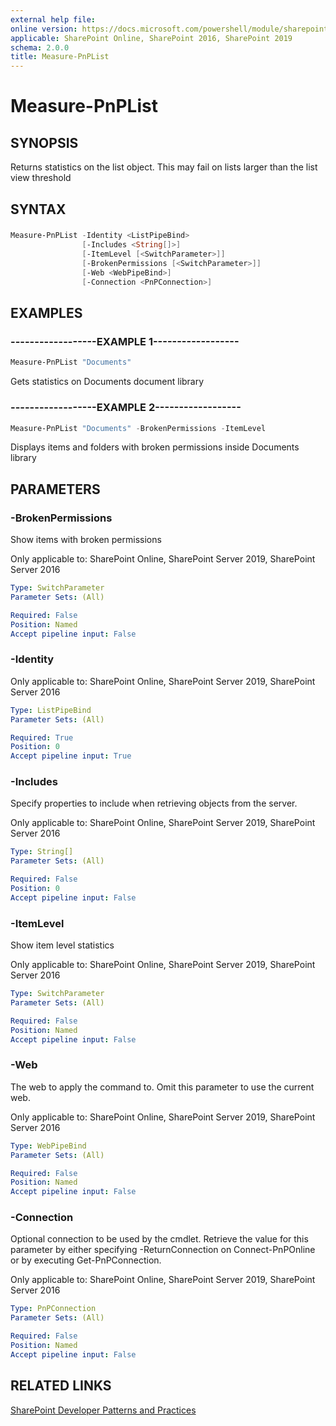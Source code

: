 ```yaml
---
external help file:
online version: https://docs.microsoft.com/powershell/module/sharepoint-pnp/measure-pnplist
applicable: SharePoint Online, SharePoint 2016, SharePoint 2019
schema: 2.0.0
title: Measure-PnPList
---
```


# Measure-PnPList

## SYNOPSIS
Returns statistics on the list object. This may fail on lists larger than the list view threshold

## SYNTAX 

### 
```powershell
Measure-PnPList -Identity <ListPipeBind>
                [-Includes <String[]>]
                [-ItemLevel [<SwitchParameter>]]
                [-BrokenPermissions [<SwitchParameter>]]
                [-Web <WebPipeBind>]
                [-Connection <PnPConnection>]
```

## EXAMPLES

### ------------------EXAMPLE 1------------------
```powershell
Measure-PnPList "Documents"
```

Gets statistics on Documents document library

### ------------------EXAMPLE 2------------------
```powershell
Measure-PnPList "Documents" -BrokenPermissions -ItemLevel
```

Displays items and folders with broken permissions inside Documents library

## PARAMETERS

### -BrokenPermissions
Show items with broken permissions

Only applicable to: SharePoint Online, SharePoint Server 2019, SharePoint Server 2016

```yaml
Type: SwitchParameter
Parameter Sets: (All)

Required: False
Position: Named
Accept pipeline input: False
```

### -Identity


Only applicable to: SharePoint Online, SharePoint Server 2019, SharePoint Server 2016

```yaml
Type: ListPipeBind
Parameter Sets: (All)

Required: True
Position: 0
Accept pipeline input: True
```

### -Includes
Specify properties to include when retrieving objects from the server.

Only applicable to: SharePoint Online, SharePoint Server 2019, SharePoint Server 2016

```yaml
Type: String[]
Parameter Sets: (All)

Required: False
Position: 0
Accept pipeline input: False
```

### -ItemLevel
Show item level statistics

Only applicable to: SharePoint Online, SharePoint Server 2019, SharePoint Server 2016

```yaml
Type: SwitchParameter
Parameter Sets: (All)

Required: False
Position: Named
Accept pipeline input: False
```

### -Web
The web to apply the command to. Omit this parameter to use the current web.

Only applicable to: SharePoint Online, SharePoint Server 2019, SharePoint Server 2016

```yaml
Type: WebPipeBind
Parameter Sets: (All)

Required: False
Position: Named
Accept pipeline input: False
```

### -Connection
Optional connection to be used by the cmdlet. Retrieve the value for this parameter by either specifying -ReturnConnection on Connect-PnPOnline or by executing Get-PnPConnection.

Only applicable to: SharePoint Online, SharePoint Server 2019, SharePoint Server 2016

```yaml
Type: PnPConnection
Parameter Sets: (All)

Required: False
Position: Named
Accept pipeline input: False
```

## RELATED LINKS

[SharePoint Developer Patterns and Practices](https://aka.ms/sppnp)